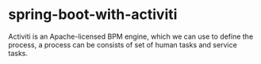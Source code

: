 # spring-boot-with-activiti
Activiti is an Apache-licensed BPM engine, which we can use to define the process, a process can be consists of set of human tasks and service tasks. 
